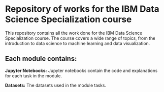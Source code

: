 # Repository of works for the IBM Data Science Specialization course

This repository contains all the work done for the IBM Data Science Specialization course. The course covers a wide range of topics, from the introduction to data science to machine learning and data visualization.

## Each module contains:

**Jupyter Notebooks:** Jupyter notebooks contain the code and explanations for each task in the module.

**Datasets:** The datasets used in the module tasks.
